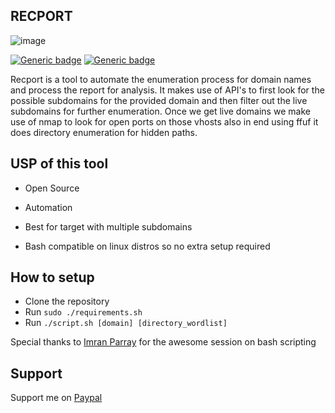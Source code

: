 ## RECPORT

![image](https://github.com/Praddy2009/Recport/blob/master/Banner.png)

[![Generic badge](https://img.shields.io/badge/MADE_WITH-Shell_Script-red.svg)](https://shields.io/)
[![Generic badge](https://img.shields.io/badge/Compatibility-Linux_Distribution-red.svg)](https://shields.io/)


Recport is a tool to automate the enumeration process for domain names and process the report for analysis. It makes use of API's to first look for the possible subdomains for the provided domain and then filter out the live subdomains for further enumeration. Once we get live domains we make use of nmap to look for open ports on those vhosts also in end using ffuf it does directory enumeration for hidden paths.

## USP of this tool

- Open Source

- Automation

- Best for target with multiple subdomains

- Bash compatible on linux distros so no extra setup required

## How to setup

- Clone the repository
- Run `sudo ./requirements.sh` 
- Run `./script.sh [domain] [directory_wordlist]` 

Special thanks to [Imran Parray](https://github.com/imran-parray?tab=repositories) for the awesome session on bash scripting

## Support
  Support me on [Paypal](https://www.paypal.me/n00bx101)
